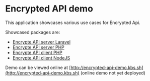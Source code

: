 # Encrypted API demo

This application showcases various use cases for Encrypted Api.

Showcased packages are:

- [Encrypte API server Laravel](https://github.com/kbs1/encrypted-api-server-laravel)
- [Encrypte API server PHP](https://github.com/kbs1/encrypted-api-server-php)
- [Encrypte API client PHP](https://github.com/kbs1/encrypted-api-client-php)
- [Encrypte API client NodeJS](https://github.com/kbs1/encrypted-api-client-nodejs)

Demo can be viewed online at [http://encrypted-api-demo.kbs.sh](http://encrypted-api-demo.kbs.sh) (online demo not yet deployed)
